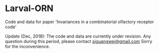 # Larval-ORN
Code and data for paper 'Invariances in a combinatorial olfactory receptor code'

Update (Dec, 2018):
The code and data are currently under revision. 
Any question during this period, please contact siguangwei@gmail.com
Sorry for the inconvenience.
